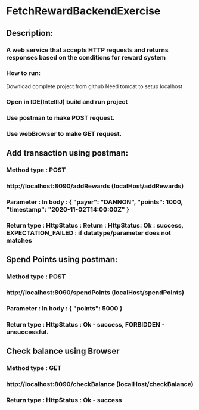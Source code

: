 # FetchRewardBackendExercise
## Description:
### A web service that accepts HTTP requests and returns responses based on the conditions for reward system

### How to run:
Download complete project from github
Need tomcat to setup localhost
### Open in IDE(IntellIJ) build and run project
### Use postman to make POST request.
### Use webBrowser to make GET request.


## Add transaction using postman:
### Method type : POST
### http://localhost:8090/addRewards (localHost/addRewards)
### Parameter : In body : { "payer": "DANNON", "points": 1000, "timestamp": "2020-11-02T14:00:00Z" }
### Return type : HttpStatus : Return : HttpStatus: Ok : success,  EXPECTATION_FAILED : if datatype/parameter does not matches


##  Spend Points using postman:
### Method type : POST
### http://localhost:8090/spendPoints (localHost/spendPoints)
### Parameter : In body : { "points": 5000 }
### Return type : HttpStatus : Ok - success, FORBIDDEN - unsuccessful.

## Check balance using Browser
### Method type : GET
### http://localhost:8090/checkBalance (localHost/checkBalance)
### Return type : HttpStatus : Ok - success


